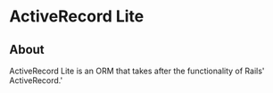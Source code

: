 # ActiveRecord Lite

## About
ActiveRecord Lite is an ORM that takes after the functionality of Rails' ActiveRecord.'